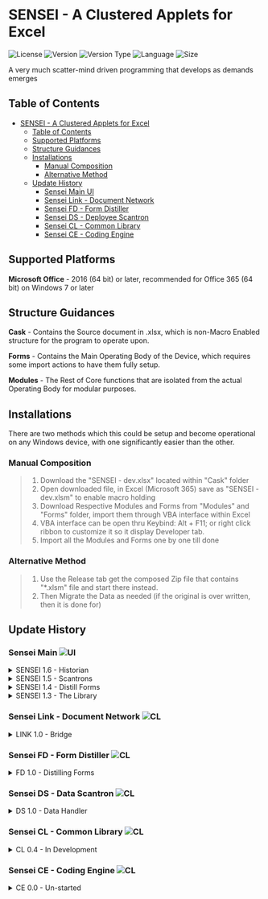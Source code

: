 # SENSEI - A Clustered Applets for Excel
![License](https://img.shields.io/badge/License-AGPL%203-BB8FCE?style=flat-square)
![Version](https://img.shields.io/badge/Version-1.6.0-76D754?style=flat-square)
![Version Type](https://img.shields.io/badge/Type-Release--01-16A085?style=flat-square)
![Language](https://img.shields.io/badge/Language-Virtual%20Basic-EB984E?style=flat-square)
![Size](https://img.shields.io/github/languages/code-size/ygyuuffut/Sensei?style=flat-square)

A very much scatter-mind driven programming that develops as demands emerges

## Table of Contents
- [SENSEI - A Clustered Applets for Excel](#sensei---a-clustered-applets-for-excel)
	- [Table of Contents](#table-of-contents)
	- [Supported Platforms](#supported-platforms)
	- [Structure Guidances](#structure-guidances)
	- [Installations](#installations)
		- [Manual Composition](#manual-composition)
		- [Alternative Method](#alternative-method)
	- [Update History](#update-history)
		- [Sensei Main UI](#sensei-main--)
		- [Sensei Link - Document Network](#sensei-link---document-network-)
		- [Sensei FD - Form Distiller](#sensei-fd---form-distiller-)
		- [Sensei DS - Deployee Scantron](#sensei-ds---deployee-scantron-)
		- [Sensei CL - Common Library](#sensei-cl---common-library-)
		- [Sensei CE - Coding Engine](#sensei-ce---coding-engine-)


## Supported Platforms
**Microsoft Office** - 2016 (64 bit) or later, recommended for Office 365 (64 bit) on Windows 7 or later

## Structure Guidances

**Cask** -  Contains the Source document in .xlsx, which is non-Macro Enabled structure for the program to operate upon.

**Forms** - Contains the Main Operating Body of the Device, which requires some import actions to have them fully setup.

**Modules** - The Rest of Core functions that are isolated from the actual Operating Body for modular purposes.


## Installations
There are two methods which this could be setup and become operational on any Windows device, with one significantly easier than the other.

### Manual Composition
> 1. Download the "SENSEI - dev.xlsx" located within "Cask" folder
> 2. Open downloaded file, in Excel (Microsoft 365) save as "SENSEI - dev.xlsm" to enable macro holding
> 3. Download Respective Modules and Forms from "Modules" and "Forms" folder, import them through VBA interface within Excel 
> 4. VBA interface can be open thru Keybind: Alt + F11; or right click ribbon to customize it so it display Developer tab.
> 5. Import all the Modules and Forms one by one till done

### Alternative Method
> 1. Use the Release tab get the composed Zip file that contains "*.xlsm" file and start there instead.
> 2. Then Migrate the Data as needed (if the original is over written, then it is done for)


## Update History

### Sensei Main  ![UI](https://img.shields.io/badge/1.6.0-Release-76D754)

<details><summary>SENSEI 1.6 - Historian</summary>
<p>

![](https://img.shields.io/badge/1.6.0-424949?style=flat-square)
- Added limited search based on stage
- Amended Limted search into compound search
- Changed how MISC type is recorded
- Modified Edit Panel Commentary display method
- Repaired where Edit Panel Loads SSID incorrectly (0 header)
- Repaired Capacity Display
- Repaired Config Incorrect Loading
- Repaired Incomplete Erase
- Repaired Formula Self-Fixuture issue
- Repaired Document Export Leakage issue
- Add Dash Board to view historical Performances when disgnated a time frame (or all time if blank)
- Separate CSP and CMS Benchmarks on dashboards
- Allow Re-count based on Current Archive
- Enable other pages tap into auto save data

</p>
</details>

<details><summary>SENSEI 1.5 - Scantrons</summary>
<p>

![](https://img.shields.io/badge/1.5.7-424949?style=flat-square)
- Additional Support to display Private information upon request
- Added Support to Misc. entry type

![](https://img.shields.io/badge/1.5.6-424949?style=flat-square)
- Depreciated Reset Function and Replaced with Save and Quit

![](https://img.shields.io/badge/1.5.5-424949?style=flat-square)
- Introduced primitive auto-save function
- Nuke Module is updated to accomodate latest configurations
- Introduced primitive blocking for trust warning upon saving

![](https://img.shields.io/badge/1.5.4-424949?style=flat-square)
- Eliminated Ambiguity in Form tab, altered naming convention for accessibility

![](https://img.shields.io/badge/1.5.3-424949?style=flat-square)
- Main Holder Capacity increased to 300
- Added 1 Additional Amending Type (CMS)

![](https://img.shields.io/badge/1.5.2-424949?style=flat-square)
- Bumped due to Distiller Update
	
![](https://img.shields.io/badge/1.5.1-424949?style=flat-square)
- Optimized Scantron and enable Omit function
  
![](https://img.shields.io/badge/1.5.0-424949?style=flat-square)
- Added Scantron Function
</p>
</details>

<details><summary>SENSEI 1.4 - Distill Forms</summary>
<p>

![](https://img.shields.io/badge/1.4.1-424949?style=flat-square)
- Embedded Links
- Optimized Nuke Function
  
![](https://img.shields.io/badge/1.4.0-424949?style=flat-square)
- Dual Method Data Update
- Data Update by Reminder
- Applied AGPL v3 License
</p>
</details>

<details><summary>SENSEI 1.3 - The Library</summary>
<p>

![](https://img.shields.io/badge/1.3.9-424949?style=flat-square) 
- Data Update by Expiration
- Add clean up function
- free-floating cycle resolution
- Handle free-floating data not associated with ID
- Update Data by import
</p>
</details>

### Sensei Link - Document Network ![CL](https://img.shields.io/badge/1.0.3-Release-76D754)
<details><summary>LINK 1.0 - Bridge</summary>
<p>

![](https://img.shields.io/badge/1.0.3-424949?style=flat-square)
- Embedded Link for Quick Access

![](https://img.shields.io/badge/1.0.2-424949?style=flat-square)
- SENSEI LINK - Bridge between files
  - Link to Modified 114
  - Link to 3R Report
</p>
</details>

### Sensei FD - Form Distiller ![CL](https://img.shields.io/badge/1.2.0-Release-76D754)
<details><summary>FD 1.0 - Distilling Forms</summary>
<p>

![](https://img.shields.io/badge/1.2.0-424949?style=flat-square)
- Added Support to Form 2424

![](https://img.shields.io/badge/1.1.0-424949?style=flat-square)
- Additional Controlls for Form 110

![](https://img.shields.io/badge/1.0.0-424949?style=flat-square)
- SENSEI Form Distller introduction
- Project Form 110
  - trigger Update
  - Page Change
  - Print and Clear the Form
</p>
</details>

### Sensei DS - Data Scantron ![CL](https://img.shields.io/badge/1.2.0-Release-76D754)
<details><summary>DS 1.0 - Data Handler</summary>
<p>

![](https://img.shields.io/badge/1.2.0-424949?style=flat-square)
- Overhaul of elements for future expandibility

![](https://img.shields.io/badge/1.1.0-424949?style=flat-square)
- Changed naming convention for expandibility
- Added Total Count whenever completed data loading
- Enabled Global Printing Config

![](https://img.shields.io/badge/1.0.1-424949?style=flat-square)
- Optimized Function handling speed
- Added Omit function

![](https://img.shields.io/badge/1.0.0-424949?style=flat-square)
- SENSEI Deployee Scantron Introduction
- Full iteration and Data recognition Logic

</p>
</details>

### Sensei CL - Common Library ![CL](https://img.shields.io/badge/0.4.0-Develop-FF4545)
<details><summary>CL 0.4 - In Development</summary>
<p>

![](https://img.shields.io/badge/0.4.0-424949?style=flat-square)
- Allow General Eligibility Look-up
- Laydown GUI
- Laydown Dictionary in forward and backward
- Allow basic lookup
- Allow Specific HDP LCTN Lookup
- Allow Update from DJMS TABLE
</p>
</details>


### Sensei CE - Coding Engine ![CL](https://img.shields.io/badge/0.0.1-Un--Started-888895)
<details><summary>CE 0.0 - Un-started</summary>
<p>

![](https://img.shields.io/badge/Yet%20to%20Start-424949?style=flat-square)
- SENSEI CE - CODING ENGINE THAT NEED TO SOON REPLACE 114 INFINITE
</p>
</details>
